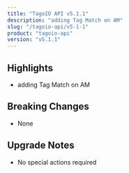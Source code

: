 ```yaml
---
title: "TagoIO API v5.1.1"
description: "adding Tag Match on AM"
slug: "/tagoio-api/v5-1-1"
product: "tagoio-api"
version: "v5.1.1"
---
```


## Highlights

- adding Tag Match on AM

## Breaking Changes

- None

## Upgrade Notes

- No special actions required
